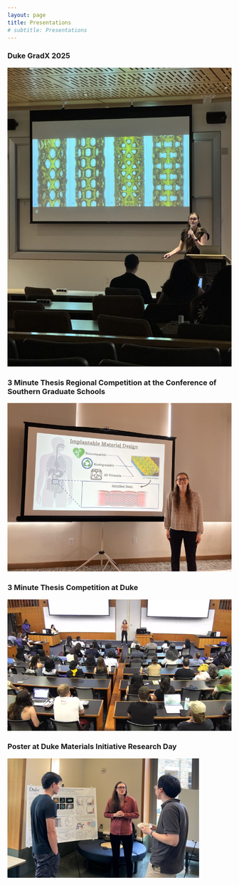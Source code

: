 ```yaml
---
layout: page
title: Presentations
# subtitle: Presentations
---
```



### Duke GradX 2025

![Presenter in front of screen](/PresentingGradX2025.jpg)


### 3 Minute Thesis Regional Competition at the Conference of Southern Graduate Schools

![Presenter in front of screen](/Presenting3MinThesisRegionals.jpg)


### 3 Minute Thesis Competition at Duke

![Presenter in front of screen](/Presenting3MTDuke.png)


### Poster at Duke Materials Initiative Research Day

![Presenter in front of screen](/PresentingPoster.jpg)
